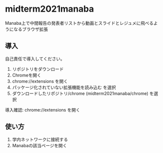# midterm2021manaba

Manaba上で中間報告の発表者リストから動画とスライドとレジュメに飛べるようになるブラウザ拡張

## 導入

自己責任で導入してください。

1. リポジトリをダウンロード
2. Chromeを開く
3. chrome://extensions を開く
4. パッケージ化されていない拡張機能を読み込む を選択
5. ダウンロードしたリポジトリ/chrome (midterm2021manaba/chrome) を選択

導入確認: chrome://extensions を開く

## 使い方

1. 学内ネットワークに接続する
2. Manabaの該当ページを開く
